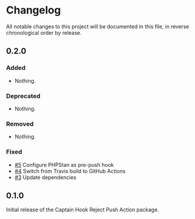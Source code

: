 # Changelog

All notable changes to this project will be documented in this file, in reverse chronological order by release.

## 0.2.0

### Added

- Nothing.

### Deprecated

- Nothing.

### Removed

- Nothing.

### Fixed

- [#5](https://github.com/bitExpert/captainhook-validateauthor/pull/5) Configure PHPStan as pre-push hook
- [#4](https://github.com/bitExpert/captainhook-validateauthor/pull/4) Switch from Travis build to GitHub Actions
- [#3](https://github.com/bitExpert/captainhook-validateauthor/pull/3) Update dependencies

## 0.1.0

Initial release of the Captain Hook Reject Push Action package.
